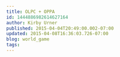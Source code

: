 ```yaml
---
title: OLPC + OPPA
id: 1444886982614627164
author: Kirby Urner
published: 2015-04-04T20:49:00.002-07:00
updated: 2015-04-08T16:36:03.726-07:00
blog: world_game
tags: 
---
```


